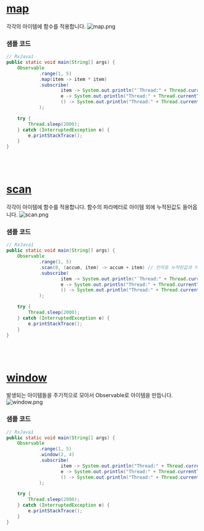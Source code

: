 # [map](http://reactivex.io/documentation/operators/map.html)
각각의 아이템에 함수를 적용합니다.
![map.png](http://reactivex.io/documentation/operators/images/map.png)

### 샘플 코드
```java
// RxJava1
public static void main(String[] args) {
    Observable
            .range(1, 5)
            .map(item -> item * item)
            .subscribe(
                    item -> System.out.println("`Thread:" + Thread.currentThread().getName() + "\tonNext: " + item),
                    e -> System.out.println("Thread:" + Thread.currentThread().getName() + "\tonError: " + e.getMessage()),
                    () -> System.out.println("Thread:" + Thread.currentThread().getName() + "\tonCompleted")
            );

    try {
        Thread.sleep(2000);
    } catch (InterruptedException e) {
        e.printStackTrace();
    }
}
```
<br>
<br>

# [scan](http://reactivex.io/documentation/operators/scan.html)
각각이 아이템에 함수를 적용합니다. 함수의 파라메터로 아이템 외에 누적된값도 들어옵니다.
![scan.png](http://reactivex.io/documentation/operators/images/scan.png)

### 샘플 코드
```java
// RxJava1
public static void main(String[] args) {
    Observable
            .range(1, 5)
            .scan(0, (accum, item) -> accum + item) // 인자로 누적된값과 아이템이 들어옵니다.
            .subscribe(
                    item -> System.out.println("`Thread:" + Thread.currentThread().getName() + "\tonNext: " + item), // scan()의 첫인자였던 initialValue부터 발생됩니다.
                    e -> System.out.println("Thread:" + Thread.currentThread().getName() + "\tonError: " + e.getMessage()),
                    () -> System.out.println("Thread:" + Thread.currentThread().getName() + "\tonCompleted")
            );

    try {
        Thread.sleep(2000);
    } catch (InterruptedException e) {
        e.printStackTrace();
    }
}
```
<br>
<br>

# [window](http://reactivex.io/documentation/operators/window.html)
발생되는 아이템들을 주기적으로 모아서 Observable로 아이템을 만듭니다. <br>
![window.png](http://reactivex.io/documentation/operators/images/window.png)

### 샘플 코드
```java
// RxJava1
public static void main(String[] args) {
    Observable
            .range(1, 5)
            .window(2, 4)
            .subscribe(
                    item -> System.out.println("Thread:" + Thread.currentThread().getName() + "\tonNext: " + item), // scan()의 첫인자였던 initialValue부터 발생됩니다.
                    e -> System.out.println("Thread:" + Thread.currentThread().getName() + "\tonError: " + e.getMessage()),
                    () -> System.out.println("Thread:" + Thread.currentThread().getName() + "\tonCompleted")
            );

    try {
        Thread.sleep(2000);
    } catch (InterruptedException e) {
        e.printStackTrace();
    }
}
```